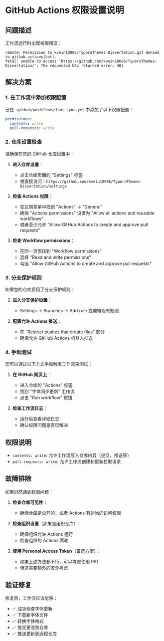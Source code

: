 # GitHub Actions 权限设置说明

## 问题描述

工作流运行时出现权限错误：
```
remote: Permission to kvein10086/TyporaThemes-Dissertation.git denied to github-actions[bot].
fatal: unable to access 'https://github.com/kvein10086/TyporaThemes-Dissertation/': The requested URL returned error: 403
```

## 解决方案

### 1. 在工作流中添加权限配置

已在 `.github/workflows/font-sync.yml` 中添加了以下权限配置：

```yaml
permissions:
  contents: write
  pull-requests: write
```

### 2. 仓库设置检查

请确保在您的 GitHub 仓库设置中：

1. **进入仓库设置**：
   - 点击仓库页面的 "Settings" 标签
   - 或直接访问：`https://github.com/kvein10086/TyporaThemes-Dissertation/settings`

2. **检查 Actions 权限**：
   - 在左侧菜单中找到 "Actions" → "General"
   - 确保 "Actions permissions" 设置为 "Allow all actions and reusable workflows"
   - 或者至少允许 "Allow GitHub Actions to create and approve pull requests"

3. **检查 Workflow permissions**：
   - 在同一页面找到 "Workflow permissions"
   - 选择 "Read and write permissions"
   - 勾选 "Allow GitHub Actions to create and approve pull requests"

### 3. 分支保护规则

如果您的仓库启用了分支保护规则：

1. **进入分支保护设置**：
   - Settings → Branches → Add rule 或编辑现有规则

2. **配置允许 Actions 推送**：
   - 在 "Restrict pushes that create files" 部分
   - 确保允许 GitHub Actions 机器人推送

### 4. 手动测试

您可以通过以下方式手动触发工作流来测试：

1. **在 GitHub 网页上**：
   - 进入仓库的 "Actions" 标签
   - 找到 "字体同步更新" 工作流
   - 点击 "Run workflow" 按钮

2. **检查工作流日志**：
   - 运行后查看详细日志
   - 确认权限问题是否已解决

## 权限说明

- `contents: write`: 允许工作流写入仓库内容（提交、推送等）
- `pull-requests: write`: 允许工作流创建和更新拉取请求

## 故障排除

如果仍然遇到权限问题：

1. **检查仓库可见性**：
   - 确保仓库是公开的，或者 Actions 有适当的访问权限

2. **检查组织设置**（如果是组织仓库）：
   - 确保组织允许 Actions 运行
   - 检查组织的 Actions 策略

3. **使用 Personal Access Token**（备选方案）：
   - 如果上述方法都不行，可以考虑使用 PAT
   - 但这需要额外的安全考虑

## 验证修复

修复后，工作流应该能够：
- ✅ 成功检查字体更新
- ✅ 下载新字体文件
- ✅ 转换字体格式
- ✅ 提交更改到仓库
- ✅ 推送更新到远程仓库 